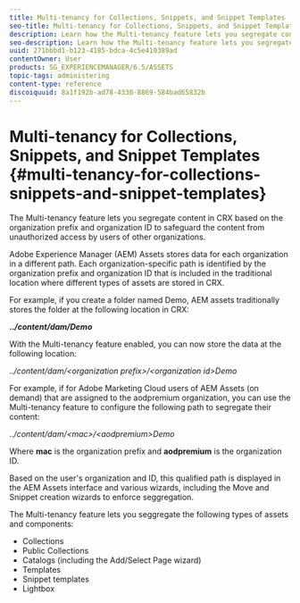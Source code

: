 ```yaml
---
title: Multi-tenancy for Collections, Snippets, and Snippet Templates
seo-title: Multi-tenancy for Collections, Snippets, and Snippet Templates
description: Learn how the Multi-tenancy feature lets you segregate content in the CRX repository based on the customer organization to prevent unauthorized access.
seo-description: Learn how the Multi-tenancy feature lets you segregate content in the CRX repository based on the customer organization to prevent unauthorized access.
uuid: 271bbbd1-b123-4185-bdca-4c5e410389ad
contentOwner: User
products: SG_EXPERIENCEMANAGER/6.5/ASSETS
topic-tags: administering
content-type: reference
discoiquuid: 8a1f192b-ad78-4330-8869-584bad65832b
---
```


# Multi-tenancy for Collections, Snippets, and Snippet Templates {#multi-tenancy-for-collections-snippets-and-snippet-templates}

The Multi-tenancy feature lets you segregate content in CRX based on the organization prefix and organization ID to safeguard the content from unauthorized access by users of other organizations.

Adobe Experience Manager (AEM) Assets stores data for each organization in a different path. Each organization-specific path is identified by the organization prefix and organization ID
that is included in the traditional location where different types of assets are stored in CRX.

For example, if you create a folder named Demo, AEM assets traditionally stores the folder at the following location in CRX:

**..*/content/dam/Demo***

With the Multi-tenancy feature enabled, you can now store the data at the following location:

..*/content/dam/&lt;organization prefix&gt;/&lt;organization id&gt;Demo*


For example, if for Adobe Marketing Cloud users of AEM Assets (on demand) that are assigned to the aodpremium organization, you can use the Multi-tenancy feature to configure the following path to segregate their content:

..*/content/dam/&lt;mac&gt;/&lt;aodpremium&gt;Demo*

Where **mac** is the organization prefix and **aodpremium** is the organization ID.

Based on the user's organization and ID, this qualified path is displayed in the AEM Assets interface and various wizards, including the Move and Snippet creation wizards to enforce seggregation.

The Multi-tenancy feature lets you seggregate the following types of assets and components:

* Collections
* Public Collections
* Catalogs (including the Add/Select Page wizard)
* Templates
* Snippet templates
* Lightbox

